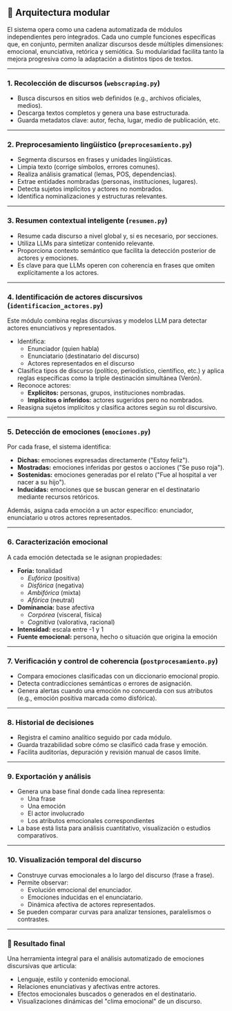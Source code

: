 ## 🧩 Arquitectura modular

El sistema opera como una cadena automatizada de módulos independientes pero integrados. Cada uno cumple funciones específicas que, en conjunto, permiten analizar discursos desde múltiples dimensiones: emocional, enunciativa, retórica y semiótica. Su modularidad facilita tanto la mejora progresiva como la adaptación a distintos tipos de textos.

---

### 1. Recolección de discursos (`webscraping.py`)

- Busca discursos en sitios web definidos (e.g., archivos oficiales, medios).
- Descarga textos completos y genera una base estructurada.
- Guarda metadatos clave: autor, fecha, lugar, medio de publicación, etc.

---

### 2. Preprocesamiento lingüístico (`preprocesamiento.py`)

- Segmenta discursos en frases y unidades lingüísticas.
- Limpia texto (corrige símbolos, errores comunes).
- Realiza análisis gramatical (lemas, POS, dependencias).
- Extrae entidades nombradas (personas, instituciones, lugares).
- Detecta sujetos implícitos y actores no nombrados.
- Identifica nominalizaciones y estructuras relevantes.

---

### 3. Resumen contextual inteligente (`resumen.py`)

- Resume cada discurso a nivel global y, si es necesario, por secciones.
- Utiliza LLMs para sintetizar contenido relevante.
- Proporciona contexto semántico que facilita la detección posterior de actores y emociones.
- Es clave para que LLMs operen con coherencia en frases que omiten explícitamente a los actores.

---

### 4. Identificación de actores discursivos (`identificacion_actores.py`)

Este módulo combina reglas discursivas y modelos LLM para detectar actores enunciativos y representados.

- Identifica:
  - Enunciador (quien habla)
  - Enunciatario (destinatario del discurso)
  - Actores representados en el discurso
- Clasifica tipos de discurso (político, periodístico, científico, etc.) y aplica reglas específicas como la triple destinación simultánea (Verón).
- Reconoce actores:
  - **Explícitos:** personas, grupos, instituciones nombradas.
  - **Implícitos o inferidos:** actores sugeridos pero no nombrados.
- Reasigna sujetos implícitos y clasifica actores según su rol discursivo.

---

### 5. Detección de emociones (`emociones.py`)

Por cada frase, el sistema identifica:

- **Dichas:** emociones expresadas directamente ("Estoy feliz").
- **Mostradas:** emociones inferidas por gestos o acciones ("Se puso roja").
- **Sostenidas:** emociones generadas por el relato ("Fue al hospital a ver nacer a su hijo").
- **Inducidas:** emociones que se buscan generar en el destinatario mediante recursos retóricos.

Además, asigna cada emoción a un actor específico: enunciador, enunciatario u otros actores representados.

---

### 6. Caracterización emocional

A cada emoción detectada se le asignan propiedades:

- **Foria:** tonalidad
  - *Eufórica* (positiva)
  - *Disfórica* (negativa)
  - *Ambifórica* (mixta)
  - *Afórica* (neutral)
- **Dominancia:** base afectiva
  - *Corpórea* (visceral, física)
  - *Cognitiva* (valorativa, racional)
- **Intensidad:** escala entre -1 y 1
- **Fuente emocional:** persona, hecho o situación que origina la emoción

---

### 7. Verificación y control de coherencia (`postprocesamiento.py`)

- Compara emociones clasificadas con un diccionario emocional propio.
- Detecta contradicciones semánticas o errores de asignación.
- Genera alertas cuando una emoción no concuerda con sus atributos (e.g., emoción positiva marcada como disfórica).

---

### 8. Historial de decisiones

- Registra el camino analítico seguido por cada módulo.
- Guarda trazabilidad sobre cómo se clasificó cada frase y emoción.
- Facilita auditorías, depuración y revisión manual de casos límite.

---

### 9. Exportación y análisis

- Genera una base final donde cada línea representa:
  - Una frase
  - Una emoción
  - El actor involucrado
  - Los atributos emocionales correspondientes
- La base está lista para análisis cuantitativo, visualización o estudios comparativos.

---

### 10. Visualización temporal del discurso

- Construye curvas emocionales a lo largo del discurso (frase a frase).
- Permite observar:
  - Evolución emocional del enunciador.
  - Emociones inducidas en el enunciatario.
  - Dinámica afectiva de actores representados.
- Se pueden comparar curvas para analizar tensiones, paralelismos o contrastes.

---

### 🎯 Resultado final

Una herramienta integral para el análisis automatizado de emociones discursivas que articula:

- Lenguaje, estilo y contenido emocional.
- Relaciones enunciativas y afectivas entre actores.
- Efectos emocionales buscados o generados en el destinatario.
- Visualizaciones dinámicas del "clima emocional" de un discurso.
